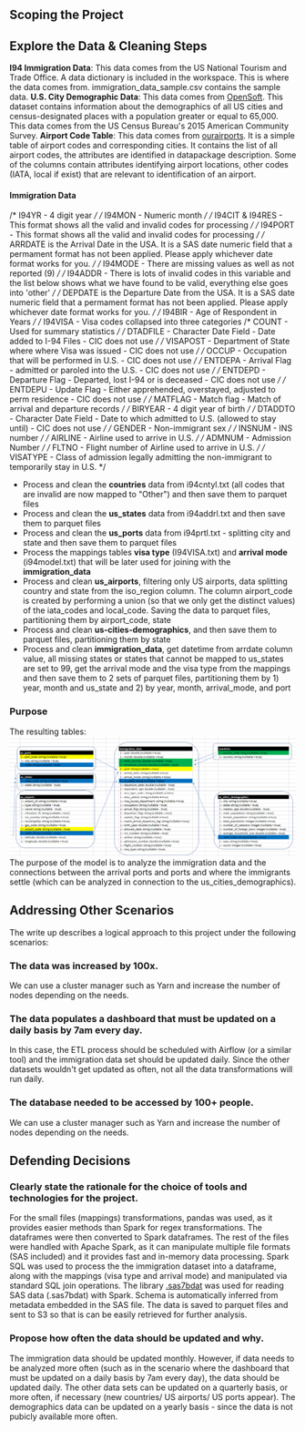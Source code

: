 ## Scoping the Project

## Explore the Data & Cleaning Steps

**I94 Immigration Data**: This data comes from the US National Tourism and Trade Office. A data dictionary is included in the workspace. This is where the data comes from. immigration_data_sample.csv contains the sample data.
**U.S. City Demographic Data**: This data comes from [OpenSoft](https://public.opendatasoft.com/explore/dataset/us-cities-demographics/export/). This dataset contains information about the demographics of all US cities and census-designated places with a population greater or equal to 65,000. This data comes from the US Census Bureau's 2015 American Community Survey. 
**Airport Code Table**: This data comes from [ourairports](http://ourairports.com/data/airports.csv). It is a simple table of airport codes and corresponding cities. It contains the list of all airport codes, the attributes are identified in datapackage description. Some of the columns contain attributes identifying airport locations, other codes (IATA, local if exist) that are relevant to identification of an airport.

#### Immigration Data
/* I94YR - 4 digit year */
/* I94MON - Numeric month */
/* I94CIT & I94RES - This format shows all the valid and invalid codes for processing */
/* I94PORT - This format shows all the valid and invalid codes for processing */
/* ARRDATE is the Arrival Date in the USA. It is a SAS date numeric field that a 
   permament format has not been applied.  Please apply whichever date format 
   works for you. */
/* I94MODE - There are missing values as well as not reported (9) */
/* I94ADDR - There is lots of invalid codes in this variable and the list below 
   shows what we have found to be valid, everything else goes into 'other' */
/* DEPDATE is the Departure Date from the USA. It is a SAS date numeric field that 
   a permament format has not been applied.  Please apply whichever date format 
   works for you. */
/* I94BIR - Age of Respondent in Years */
/* I94VISA - Visa codes collapsed into three categories
/* COUNT - Used for summary statistics */
/* DTADFILE - Character Date Field - Date added to I-94 Files - CIC does not use */
/* VISAPOST - Department of State where where Visa was issued - CIC does not use */
/* OCCUP - Occupation that will be performed in U.S. - CIC does not use */
/* ENTDEPA - Arrival Flag - admitted or paroled into the U.S. - CIC does not use */
/* ENTDEPD - Departure Flag - Departed, lost I-94 or is deceased - CIC does not use */
/* ENTDEPU - Update Flag - Either apprehended, overstayed, adjusted to perm residence - CIC does not use */
/* MATFLAG - Match flag - Match of arrival and departure records */
/* BIRYEAR - 4 digit year of birth */
/* DTADDTO - Character Date Field - Date to which admitted to U.S. (allowed to stay until) - CIC does not use */
/* GENDER - Non-immigrant sex */
/* INSNUM - INS number */
/* AIRLINE - Airline used to arrive in U.S. */
/* ADMNUM - Admission Number */
/* FLTNO - Flight number of Airline used to arrive in U.S. */
/* VISATYPE - Class of admission legally admitting the non-immigrant to temporarily stay in U.S. */

- Process and clean the **countries** data from i94cntyl.txt (all codes that are invalid are now mapped to "Other") and then save them to parquet files 
- Process and clean the **us_states** data from i94addrl.txt and then save them to parquet files 
- Process and clean the **us_ports** data from i94prtl.txt -  splitting city and state and then save them to parquet files 
- Process the mappings tables **visa type** (I94VISA.txt) and **arrival mode** (i94model.txt) that will be later used for joining with the **immigration_data**
- Process and clean **us_airports**, filtering only US airports, data splitting country and state from the iso_region column. The column airport_code is created by performing a union (so that we only get the distinct values) of the iata_codes and local_code. Saving the data to parquet files, partitioning them by airport_code, state
- Process and clean **us-cities-demographics**, and then save them to parquet files, partitioning them by state
- Process and clean **immigration_data**, get datetime from arrdate column value, all missing states or states that cannot be mapped to us_states are set to 99, get the arrival mode and the visa type from the mappings and then save them to 2 sets of parquet files, partitioning them by 1) year, month and us_state and 2) by year, month, arrival_mode,  and port

### Purpose

The resulting tables:
![schema](./ImmigrationModel.PNG)
The purpose of the model is to analyze the immigration data and the connections between the arrival ports and ports and where the immigrants settle (which can be analyzed in connection to the us_cities_demographics).

## Addressing Other Scenarios
The write up describes a logical approach to this project under the following scenarios:

### The data was increased by 100x.
We can use a cluster manager such as Yarn and increase the number of nodes depending on the needs.

### The data populates a dashboard that must be updated on a daily basis by 7am every day.
In this case, the ETL process should be scheduled with Airflow (or a similar tool) and the immigration data set should be updated daily. Since the other datasets wouldn't get updated as often, not all the data transformations will run daily.

### The database needed to be accessed by 100+ people.
We can use a cluster manager such as Yarn and increase the number of nodes depending on the needs.

## Defending Decisions

### Clearly state the rationale for the choice of tools and technologies for the project. 
For the small files (mappings) transformations, pandas was used, as it provides easier methods than Spark for regex transformations. The dataframes were then converted to Spark dataframes.
The rest of the files were handled with Apache Spark, as it can manipulate multiple file formats (SAS included) and it provides fast and in-memory data processing. Spark SQL was used to process the the immigration dataset into a dataframe, along with the mappings (visa type and arrival mode) and manipulated via standard SQL join operations. The library [.sas7bdat](https://github.com/saurfang/spark-sas7bdat) was used for reading SAS data (.sas7bdat) with Spark. Schema is automatically inferred from metadata embedded in the SAS file. The data is saved to parquet files and sent to S3 so that is can be easily retrieved for further analysis.

### Propose how often the data should be updated and why.

The immigration data should be updated monthly. However, if data needs to be analyzed more often (such as in the scenario where the dashboard that must be updated on a daily basis by 7am every day), the data should be updated daily. The other data sets can be updated on a quarterly basis, or more often, if necessary (new countries/ US airports/ US ports appear). The demographics data can be updated on a yearly basis - since the data is not pubicly available more often.





